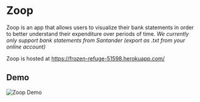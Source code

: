 # Zoop

Zoop is an app that allows users to visualize their bank statements in order to better understand their expenditure over periods of time. *We currently only support bank statements from Santander (export as .txt from your online account)*

Zoop is hosted at https://frozen-refuge-51598.herokuapp.com/

## Demo

![Zoop Demo](./src/components/FilePage/zoopdemo2.gif)
